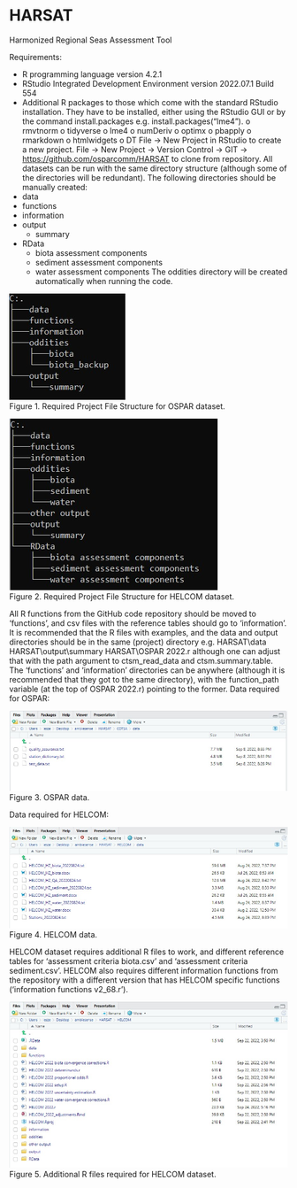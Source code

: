 # HARSAT
Harmonized Regional Seas Assessment Tool


Requirements:
-	R programming language version 4.2.1
-	RStudio Integrated Development Environment version 2022.07.1 Build 554
-	Additional R packages to those which come with the standard RStudio installation. They have to be installed, either using the RStudio GUI or by the command install.packages e.g. install.packages(“lme4”).
o	rmvtnorm
o	tidyverse
o	lme4
o	numDeriv
o	optimx
o	pbapply
o	rmarkdown
o	htmlwidgets
o	DT
File -> New Project in RStudio to create a new project. File -> New Project -> Version Control -> GIT -> https://github.com/osparcomm/HARSAT to clone from repository.
All datasets can be run with the same directory structure (although some of the directories will be redundant). The following directories should be manually created:
- data
- functions
- information
- output
     - summary
- RData
    - biota assessment components
    - sediment assessment components
    - water assessment components
The oddities directory will be created automatically when running the code.

![Alt text](images/fig1.jpg?raw=true "Required Project File Structure for OSPAR dataset.")
<br/>
Figure 1. Required Project File Structure for OSPAR dataset.

![Alt text](images/fig2.jpg?raw=true "Required Project File Structure for HELCOM dataset.")
<br/>
Figure 2. Required Project File Structure for HELCOM dataset.

All R functions from the GitHub code repository should be moved to ‘functions’, and csv files with the reference tables should go to ‘information’. 
It is recommended that the R files with examples, and the data and output directories should be in the same (project) directory e.g.
HARSAT\data
HARSAT\output\summary
HARSAT\OSPAR 2022.r
although one can adjust that with the path argument to ctsm_read_data and ctsm.summary.table.
The ‘functions’ and ‘information’ directories can be anywhere (although it is recommended that they got to the same directory), with the function_path variable (at the top of OSPAR 2022.r) pointing to the former.
Data required for OSPAR:
 
![Alt text](images/fig3.jpg?raw=true "OSPAR data.")
<br/>
Figure 3. OSPAR data.

Data required for HELCOM:
 
![Alt text](images/fig4.jpg?raw=true "HELCOM data.") 
<br/>
Figure 4. HELCOM data.

HELCOM dataset requires additional R files to work, and different reference tables for ‘assessment criteria biota.csv’ and ‘assessment criteria sediment.csv’.
HELCOM also requires different information functions from the repository with a different version that has HELCOM specific functions (‘information functions v2_68.r’).

![Alt text](images/fig5.jpg?raw=true "Additional R files required for HELCOM dataset.") 
<br/>
Figure 5. Additional R files required for HELCOM dataset.


